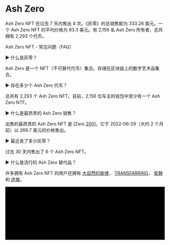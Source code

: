 # Ash Zero

Ash Zero NFT 在过去 7 天内售出 4 次。《灰零》的总销售额为 333.26 美元。一个 Ash Zero NFT 的平均价格为 83.3 美元。有 2,156 名 Ash Zero 所有者，总共拥有 2,293 个代币。

Ash Zero NFT - 常见问题（FAQ）

▶ 什么是灰零？

Ash Zero 是一个 NFT（不可替代代币）集合。存储在区块链上的数字艺术品集合。

▶ 存在多少个 Ash Zero 代币？

总共有 2,293 个 Ash Zero NFT。目前，2,156 位车主的钱包中至少有一个 Ash Zero NTF。

▶ 什么是最昂贵的 Ash Zero 销售？

出售的最昂贵的 Ash Zero NFT 是 [Zero [200\]](https://www.nft-stats.com/asset/0xe302e9ea617e0a02f039587131bfe7505b58e45e/533)。它于 2022-06-29（大约 2 个月前）以 269.7 美元的价格售出。

▶ 最近卖了多少灰零？

过去 30 天内售出了 6 个 Ash Zero NFT。

▶ 什么是流行的 Ash Zero 替代品？

许多拥有 Ash Zero NFT 的用户还拥有 [大自然的旋律](https://www.nft-stats.com/collection/melodies-of-the-nature)， [TRANSFARRING](https://www.nft-stats.com/collection/transfarring)， [安静](https://www.nft-stats.com/collection/quieten)和 [连接](https://www.nft-stats.com/collection/connect-up)。

![unnamed](unnamed.jpg)


